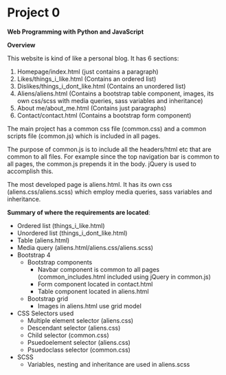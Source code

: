 # Project 0

**Web Programming with Python and JavaScript**

**Overview**

This website is kind of like a personal blog. It has 6 sections:

1) Homepage/index.html (just contains a paragraph)
2) Likes/things_i_like.html (Contains an ordered list)
3) Dislikes/things_i_dont_like.html (Contains an unordered list)
4) Aliens/aliens.html (Contains a bootstrap table component, images, its own css/scss with media queries, sass variables and inheritance)
5) About me/about_me.html (Contains just paragraphs)
6) Contact/contact.html (Contains a bootstrap form component)

The main project has a common css file (common.css) and a common scripts file (common.js) which is included in all pages.

The purpose of common.js is to include all the headers/html etc that are common to all files. For example since the top navigation bar
is common to all pages, the common.js prepends it in the body. jQuery is used to accomplish this.

The most developed page is aliens.html. It has its own css (aliens.css/aliens.scss) which employ media queries, sass
variables and inheritance.

**Summary of where the requirements are located**:
* Ordered list (things_i_like.html)
* Unordered list (things_i_dont_like.html)
* Table (aliens.html)
* Media query (aliens.html/aliens.css/aliens.scss)
* Bootstrap 4
    * Bootstrap components
        * Navbar component is common to all pages (common_includes.html included using jQuery in common.js)
        * Form component located in contact.html
        * Table component located in aliens.html
    * Bootstrap grid
        * Images in aliens.html use grid model
* CSS Selectors used
    * Multiple element selector (aliens.css)
    * Descendant selector (aliens.css)
    * Child selector (common.css)
    * Psuedoelement selector (aliens.css)
    * Psuedoclass selector (common.css)
* SCSS
    * Variables, nesting and inheritance are used in aliens.scss